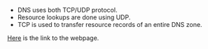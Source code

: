 * DNS uses both TCP/UDP protocol. 
* Resource lookups are done using UDP.
* TCP is used to transfer resource records of an entire DNS zone.

[Here](http://www.freesoft.org/CIE/Topics/77.htm) is the link to the webpage.